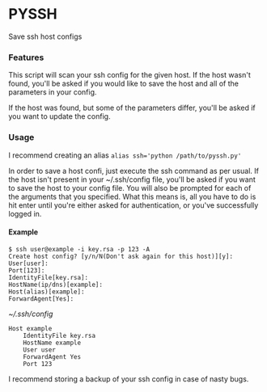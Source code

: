 # PYSSH #

Save ssh host configs


### Features ###

This script will scan your ssh config for the given host. 
If the host wasn't found, you'll be asked if you would like to save the host and all of the parameters in your config.

If the host was found, but some of the parameters differ, you'll be asked if you want to update the config.


### Usage ###

I recommend creating an alias
	`alias ssh='python /path/to/pyssh.py'`

In order to save a host confi, just execute the ssh command as per usual.
If the host isn't present in your ~/.ssh/config file, you'll be asked if you want to save the host to your config file.
You will also be prompted for each of the arguments that you specified.
What this means is, all you have to do is hit enter until you're either asked for authentication, or you've successfully logged in.

#### Example ####
```
$ ssh user@example -i key.rsa -p 123 -A
Create host config? [y/n/N(Don't ask again for this host)][y]: 
User[user]:
Port[123]:
IdentityFile[key.rsa]:
HostName(ip/dns)[example]:
Host(alias)[example]:
ForwardAgent[Yes]:
```

*~/.ssh/config*
```
Host example
    IdentityFile key.rsa
    HostName example
    User user
    ForwardAgent Yes
    Port 123
```

I recommend storing a backup of your ssh config in case of nasty bugs.

